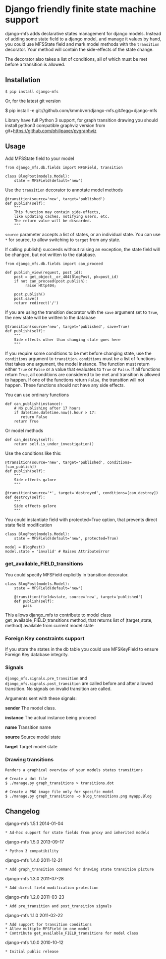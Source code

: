 Django friendly finite state machine support
============================================

django-mfs adds declarative states management for django models.
Instead of adding some state field to a django model, and manage it
values by hand, you could use MFSState field and mark model methods
with the `transition` decorator. Your method will contain the side-effects
of the state change.

The decorator also takes a list of conditions, all of which must be met
before a transition is allowed.

Installation
------------

    $ pip install django-mfs

Or, for the latest git version

   $ pip install -e git://github.com/kmmbvnr/django-mfs.git#egg=django-mfs

Library have full Python 3 support, for graph transition drawing
you should install python3 compatible graphviz version
from git+https://github.com/philipaxer/pygraphviz

Usage
-----

Add MFSState field to your model

    from django_mfs.db.fields import MFSField, transition

    class BlogPost(models.Model):
        state = MFSField(default='new')


Use the `transition` decorator to annotate model methods

    @transition(source='new', target='published')
    def publish(self):
        """
        This function may contain side-effects, 
        like updating caches, notifying users, etc.
        The return value will be discarded.
        """

`source` parameter accepts a list of states, or an individual state.
You can use `*` for source, to allow switching to `target` from any state.

If calling publish() succeeds without raising an exception, the state field
will be changed, but not written to the database.

    from django_mfs.db.fields import can_proceed

    def publish_view(request, post_id):
        post = get_object__or_404(BlogPost, pk=post_id)
        if not can_proceed(post.publish):
             raise Http404;

        post.publish()
        post.save()
        return redirect('/')

If you are using the transition decorator with the `save` argument set to `True`,
the new state will be written to the database

    @transition(source='new', target='published', save=True)
    def publish(self):
        """
        Side effects other than changing state goes here
        """

If you require some conditions to be met before changing state, use the
`conditions` argument to `transition`. `conditions` must be a list of functions
that takes one argument, the model instance.  The function must return either
`True` or `False` or a value that evaluates to `True` or `False`. If all
functions return `True`, all conditions are considered to be met and transition
is allowed to happen. If one of the functions return `False`, the transition
will not happen. These functions should not have any side effects.

You can use ordinary functions

    def can_publish(instance):
        # No publishing after 17 hours
        if datetime.datetime.now().hour > 17:
           return False
        return True

Or model methods

    def can_destroy(self):
        return self.is_under_investigation()

Use the conditions like this:

    @transition(source='new', target='published', conditions=[can_publish])
    def publish(self):
        """
        Side effects galore
        """

    @transition(source='*', target='destroyed', conditions=[can_destroy])
    def destroy(self):
        """
        Side effects galore
        """

You could instantiate field with protected=True option, that prevents direct state field modification

    class BlogPost(models.Model):
        state = MFSField(default='new', protected=True)

    model = BlogPost()
    model.state = 'invalid' # Raises AttributeError


### get_available_FIELD_transitions

You could specify MFSField explicitly in transition decorator.

    class BlogPost(models.Model):
        state = MFSField(default='new')

        @transition(field=state, source='new', target='published')
        def publish(self):
    	    pass

This allows django_mfs to contribute to model class get_available_FIELD_transitions method,
that returns list of (target_state, method) available from current model state

### Foreign Key constraints support 

If you store the states in the db table you could use MFSKeyField to
ensure Foreign Key database integrity.

### Signals

`django_mfs.signals.pre_transition` and `django_mfs.signals.post_transition` are called before 
and after allowed transition. No signals on invalid transition are called.

Arguments sent with these signals:

**sender**
   The model class.

**instance**
   The actual instance being proceed

**name**
   Transition name

**source**
   Source model state

**target**
   Target model state


### Drawing transitions

    Renders a graphical overview of your models states transitions

    # Create a dot file
    $ ./manage.py graph_transitions > transitions.dot

    # Create a PNG image file only for specific model
    $ ./manage.py graph_transitions -o blog_transitions.png myapp.Blog


Changelog
---------
django-mfs 1.5.1 2014-01-04

    * Ad-hoc support for state fields from proxy and inherited models

django-mfs 1.5.0 2013-09-17

    * Python 3 compatibility

django-mfs 1.4.0 2011-12-21

    * Add graph_transition command for drawing state transition picture

django-mfs 1.3.0 2011-07-28

    * Add direct field modification protection

django-mfs 1.2.0 2011-03-23

    * Add pre_transition and post_transition signals

django-mfs 1.1.0 2011-02-22

    * Add support for transition conditions 
    * Allow multiple MFSField in one model
    * Contribute get_available_FIELD_transitions for model class

django-mfs 1.0.0 2010-10-12

    * Initial public release

